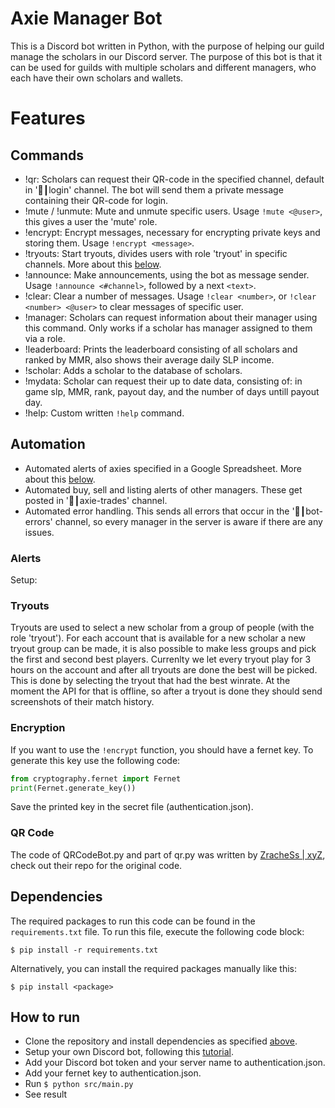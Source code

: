 # Axie Manager Bot
This is a Discord bot written in Python, with the purpose of helping our guild manage the scholars in our Discord server.
The purpose of this bot is that it can be used for guilds with multiple scholars and different managers, who each have their own scholars and wallets. 

# Features
## Commands
- !qr: Scholars can request their QR-code in the specified channel, default in '🤖┃login' channel. The bot will send them a private message containing their QR-code for login.
- !mute / !unmute: Mute and unmute specific users. Usage `!mute <@user>`, this gives a user the 'mute' role.
- !encrypt: Encrypt messages, necessary for encrypting private keys and storing them. Usage `!encrypt <message>`.
- !tryouts: Start tryouts, divides users with role 'tryout' in specific channels. More about this [below](#tryouts).
- !announce: Make announcements, using the bot as message sender. Usage `!announce <#channel>`, followed by a next `<text>`.
- !clear: Clear a number of messages. Usage `!clear <number>`, or `!clear <number> <@user>` to clear messages of specific user.
- !manager: Scholars can request information about their manager using this command. Only works if a scholar has manager assigned to them via a role.
- !leaderboard: Prints the leaderboard consisting of all scholars and ranked by MMR, also shows their average daily SLP income.
- !scholar: Adds a scholar to the database of scholars.
- !mydata: Scholar can request their up to date data, consisting of: in game slp, MMR, rank, payout day, and the number of days untill payout day.
- !help: Custom written `!help` command.

## Automation
- Automated alerts of axies specified in a Google Spreadsheet. More about this [below](#alerts).
- Automated buy, sell and listing alerts of other managers. These get posted in '🤝┃axie-trades' channel.
- Automated error handling. This sends all errors that occur in the '🐞┃bot-errors' channel, so every manager in the server is aware if there are any issues.

### Alerts
Setup:


### Tryouts
Tryouts are used to select a new scholar from a group of people (with the role 'tryout'). For each account that is available for a new scholar a new tryout group can be made, it is also possible to make less groups and pick the first and second best players.
Currenlty we let every tryout play for 3 hours on the account and after all tryouts are done the best will be picked. This is done by selecting the tryout that had the best winrate. At the moment the API for that is offline, so after a tryout is done they should send screenshots of their match history.

### Encryption
If you want to use the `!encrypt` function, you should have a fernet key. To generate this key use the following code:
```py
from cryptography.fernet import Fernet
print(Fernet.generate_key())
```
Save the printed key in the secret file (authentication.json).

### QR Code
The code of QRCodeBot.py and part of qr.py was written by [ZracheSs | xyZ](https://github.com/ZracheSs-xyZ), check out their repo for the original code.

## Dependencies
The required packages to run this code can be found in the `requirements.txt` file. To run this file, execute the following code block:
```
$ pip install -r requirements.txt 
```
Alternatively, you can install the required packages manually like this:
```
$ pip install <package>
```

## How to run
- Clone the repository and install dependencies as specified [above](#dependencies).
- Setup your own Discord bot, following this [tutorial](https://realpython.com/how-to-make-a-discord-bot-python/).
- Add your Discord bot token and your server name to authentication.json.
- Add your fernet key to authentication.json.
- Run `$ python src/main.py`
- See result

